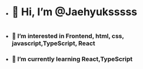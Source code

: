 - <h1>👋 Hi, I’m @Jaehyuksssss<h1/>
- <h3>👀 I’m interested in Frontend, html, css, javascript,TypeScript, React <h3/>
- <h3>🌱 I’m currently learning React,TypeScript <h3/>

<!---
Jaehyuksssss/Jaehyuksssss is a ✨ special ✨ repository because its `README.md` (this file) appears on your GitHub profile.
You can click the Preview link to take a look at your changes.
--->

